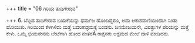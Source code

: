 +++
title = "06 ಗಿರಿಯ ತುದಿಗೇರುವ"

+++
6. ಬೆಟ್ಟದ ತುದಿಗೇರುವ ಬಯಕೆಯನ್ನು ಧರ್ಮಜ ಹೊಂದಿದ್ದರೂ, ಅದು ಆಕಾಶವಾಣಿಯಿಂದಾಗಿ ನಿಂತು ಹೋಯಿತು. ಗಿರಿಯಿಂದ ಕೆಳಗಿಳಿದು ಮತ್ತೆ ಬದರಿಕಾಶ್ರಮಕ್ಕೆ ಬಂದನು. ಜನಮೇಜಯನೇ, ವಿಪತ್ತುಗಳ ಪರಿಯನ್ನು ಮತ್ತೆ ಕೇಳು.  ಒಮ್ಮೆ ಭೀಮಸೇನನು ಬೇಟೆಗಾಗಿ ಹೋದ ನಂತರÀ ರಾಕ್ಷಸರು ಆಶ್ರಮದ ಮೇಲೆ ದಾಳಿ ಮಾಡಿದರು.